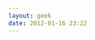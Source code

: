 ```yaml
---
layout: geek
date: 2012-01-16 23:22
---
```

<pre id='1' style='display:none'>
localhost$ <span id="2" style="display:none">ssh jon@interoperate.co.uk</span>
<span id="3" style="display:none">jon@interoperate.co.uk's password:</span>
<span id="4" style="display:none">Last login: Fri Oct  7 12:26:12 2011 from host-92-27-7-204.static.as13285.net</span>
<span id="5" style="display:none">Have a lot of fun...</span>
<span id="6" style='display:none'>interoperate.co.uk$ <span id="7" style="display:none">tree -d ~</span>
<span id="8" style="display:none">/home/jon
.
|-- <a href="/about">about</a>
|-- code
|   |-- <a href="http://github.com/steveklabnik/">github_profile</a>
|   |-- <a href="http://github.com/hacketyhack/">hackety_hack</a>
|   |-- <a href="http://github.com/shoes/">shoes</a>
|   |-- <a href="http://github.com/steveklabnik/crows/">crows</a>
|   |-- <a href="http://github.com/hotsh">hackers of the severed hand</a>
|   `-- <span class="symlink">other_stuff</span> -&gt; <a href="/dev/null">/dev/null</a>
|-- writing
|   |-- <a href="http://blog.steveklabnik.com/">personal_blog</a>
|   |-- <a href="http://timelessrepo.com/">timeless</a>
|   |-- <a href="http://thechangelog.com/">the_changelog</a>
|   |-- <a href="http://blog.hackety-hack.com/">hackety_hack</a>
|   `-- <a href="http://blog.shoesrb.com/">shoes</a>
|-- projects
|   |-- <a href="http://rstat.us">rstat.us</a>
|   |-- <a href="http://hackety-hack.com/">hackety_hack</a>
|   |-- <a href="http://shoesrb.com/">shoes</a>
|   `-- <a href="http://crowsne.st/">crows</a>
`-- social_media
    |-- <a href="https://twitter.com/#!/Interoper8">twitter</a>
    |-- <a href="http://www.facebook.com/pages/Interoperate/344511882244934">facebook</a>
    |-- <a href="http://www.linkedin.com/in/jonwade">linkedin</a>
    `-- <a href="https://plus.google.com/109744129508056468090">google+</a>
interoperate.co.uk$ <span id="cursor">&nbsp;</span></span></span>
</pre>
